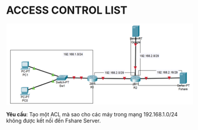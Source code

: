 # ACCESS CONTROL LIST

![Topology](./img/topology.png)

**Yêu cầu**:
Tạo một ACL mà sao cho các máy trong mạng 192.168.1.0/24 không được kết nối đến Fshare Server.
